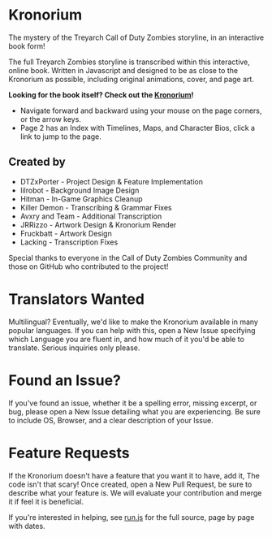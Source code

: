 # Kronorium
The mystery of the Treyarch Call of Duty Zombies storyline, in an interactive book form!

The full Treyarch Zombies storyline is transcribed within this interactive, online book. Written in Javascript and designed to be as close to the Kronorium as possible, including original animations, cover, and page art.

**Looking for the book itself? Check out the [Kronorium](https://dtzxporter.github.io/Kronorium/)!**
* Navigate forward and backward using your mouse on the page corners, or the arrow keys.
* Page 2 has an Index with Timelines, Maps, and Character Bios, click a link to jump to the page.

## Created by
* DTZxPorter - Project Design & Feature Implementation
* lilrobot - Background Image Design
* Hitman - In-Game Graphics Cleanup
* Killer Demon - Transcribing & Grammar Fixes
* Avxry and Team - Additional Transcription
* JRRizzo - Artwork Design & Kronorium Render
* Fruckbatt - Artwork Design
* Lacking - Transcription Fixes

Special thanks to everyone in the Call of Duty Zombies Community and those on GitHub who contributed to the project!

# Translators Wanted
Multilingual? Eventually, we'd like to make the Kronorium available in many popular languages. If you can help with this, open a New Issue specifying which Language you are fluent in, and how much of it you'd be able to translate. Serious inquiries only please.

# Found an Issue?
If you've found an issue, whether it be a spelling error, missing excerpt, or bug, please open a New Issue detailing what you are experiencing. Be sure to include OS, Browser, and a clear description of your Issue.

# Feature Requests
If the Kronorium doesn't have a feature that you want it to have, add it, The code isn't that scary! Once created, open a New Pull Request, be sure to describe what your feature is. We will evaluate your contribution and merge it if feel it is beneficial.

If you're interested in helping, see [run.js](https://github.com/dtzxporter/Kronorium/blob/master/scripts/run.js) for the full source, page by page with dates.